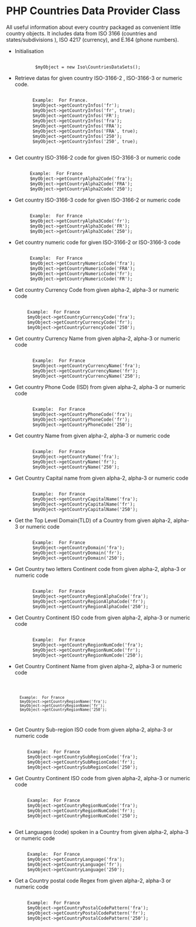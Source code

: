 # PHP Countries Data Provider Class
All useful information about every country packaged as convenient little country objects. It includes data from ISO 3166 (countries and states/subdivisions ), ISO 4217 (currency), and E.164 (phone numbers). 

* Initialisation
<code>
           $myObject = new Iso\CountriesDataSets();
</code>

* Retrieve datas for given country ISO-3166-2 , ISO-3166-3 or numeric code.
 <code>
          Example:  For France.
          $myObject->getCountryInfos('fr');
          $myObject->getCountryInfos('fr', true);
          $myObject->getCountryInfos('FR');
          $myObject->getCountryInfos('fra');
          $myObject->getCountryInfos('FRA');
          $myObject->getCountryInfos('FRA', true);
          $myObject->getCountryInfos('250');
          $myObject->getCountryInfos('250', true); 
 </code>

* Get country ISO-3166-2 code for given ISO-3166-3 or numeric code
<code>
         Example:  For France
         $myObject->getCountryAlpha2Code('fra');
         $myObject->getCountryAlpha2Code('FRA');
         $myObject->getCountryAlpha2Code('250');
</code>

* Get country ISO-3166-3 code for given ISO-3166-2 or numeric code
<code>
         Example:  For France
         $myObject->getCountryAlpha3Code('fr');
         $myObject->getCountryAlpha3Code('FR');
         $myObject->getCountryAlpha3Code('250');
</code>

* Get country numeric code for given ISO-3166-2 or ISO-3166-3 code
<code>
         Example:  For France
         $myObject->getCountryNumericCode('fra');
         $myObject->getCountryNumericCode('FRA');
         $myObject->getCountryNumericCode('fr');
         $myObject->getCountryNumericCode('FR');
</code>

* Get country Currency Code from given alpha-2, alpha-3 or numeric code
<code>
      	Example:  For France
      	$myObject->getCountryCurrencyCode('fra');
      	$myObject->getCountryCurrencyCode('fr');
      	$myObject->getCountryCurrencyCode('250');
</code>

* Get country Currency Name from given alpha-2, alpha-3 or numeric code
<code>
          Example:  For France
          $myObject->getCountryCurrencyName('fra');
          $myObject->getCountryCurrencyName('fr');
          $myObject->getCountryCurrencyName('250');
</code>

* Get country Phone Code (ISD) from given alpha-2, alpha-3 or numeric code
<code>
          Example:  For France
          $myObject->getCountryPhoneCode('fra');
          $myObject->getCountryPhoneCode('fr');
          $myObject->getCountryPhoneCode('250');
</code>

* Get country Name from given alpha-2, alpha-3 or numeric code
<code>
          Example:  For France
          $myObject->getCountryName('fra');
          $myObject->getCountryName('fr');
          $myObject->getCountryName('250');
</code>

* Get Country Capital name from given alpha-2, alpha-3 or numeric code
<code>
          Example:  For France
          $myObject->getCountryCapitalName('fra');
          $myObject->getCountryCapitalName('fr');
          $myObject->getCountryCapitalName('250');
</code>

* Get the Top Level Domain(TLD) of a Country  from given alpha-2, alpha-3 or numeric code
<code>
          Example:  For France
          $myObject->getCountryDomain('fra');
          $myObject->getCountryDomain('fr');
          $myObject->getCountryDomain('250');
</code>

* Get Country two letters Continent code from given alpha-2, alpha-3 or numeric code
<code>
          Example:  For France
          $myObject->getCountryRegionAlphaCode('fra');
          $myObject->getCountryRegionAlphaCode('fr');
          $myObject->getCountryRegionAlphaCode('250');
</code>

* Get Country Continent ISO code from given alpha-2, alpha-3 or numeric code
<code>
          Example:  For France
          $myObject->getCountryRegionNumCode('fra');
          $myObject->getCountryRegionNumCode('fr');
          $myObject->getCountryRegionNumCode('250');
</code>

* Get Country Continent Name from given alpha-2, alpha-3 or numeric code
<code>

          Example:  For France
          $myObject->getCountryRegionName('fra');
          $myObject->getCountryRegionName('fr');
          $myObject->getCountryRegionName('250');

</code>

* Get Country Sub-region ISO code from given alpha-2, alpha-3 or numeric code
<code>
     	Example:  For France
     	$myObject->getCountrySubRegionCode('fra');
     	$myObject->getCountrySubRegionCode('fr');
     	$myObject->getCountrySubRegionCode('250');
</code>

* Get Country Continent ISO code from given alpha-2, alpha-3 or numeric code
<code>
     	Example:  For France
     	$myObject->getCountryRegionNumCode('fra');
     	$myObject->getCountryRegionNumCode('fr');
     	$myObject->getCountryRegionNumCode('250');

</code>

* Get Languages (code) spoken in a Country  from given alpha-2, alpha-3 or numeric code
<code>
     	Example:  For France
     	$myObject->getCountryLanguage('fra');
     	$myObject->getCountryLanguage('fr');
     	$myObject->getCountryLanguage('250');
</code>

* Get a Country postal code Regex  from given alpha-2, alpha-3 or numeric code
<code>
     	Example:  For France
     	$myObject->getCountryPostalCodePattern('fra');
     	$myObject->getCountryPostalCodePattern('fr');
     	$myObject->getCountryPostalCodePattern('250');
</code>
